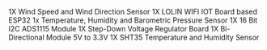 1X Wind Speed and Wind Direction Sensor
1X LOLIN WIFI IOT Board based ESP32
1x Temperature, Humidity and Barometric Pressure Sensor 
1X 16 Bit I2C ADS1115 Module
1X Step-Down Voltage Regulator Board
1X Bi-Directional Module 5V to 3.3V
1X SHT35 Temperature and Humidity Sensor 
